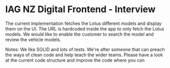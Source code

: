 # IAG NZ Digital Frontend - Interview

The current implementation fetches the Lotus different models and display them on the UI. The URL is hardcoded inside the app
to only fetch the Lotus models. We would like to enable the customer to search the model and review the vehicle models.

Notes:
  We like SOLID and lots of tests. We're after someone that can preach the ways of clean code and help teach the wider teams.
  Please have a look at the current code structure and improve the code where you can
